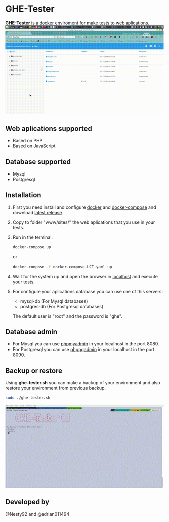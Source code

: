 # GHE-Tester
**GHE-Tester** is a [docker](http://docker.com) enviroment for make tests to web aplications.
![ghe-tester.sh](/img/ghe-tester-vid.gif)

## Web aplications supported
* Based on PHP
* Based on JavaScript

## Database supported
* Mysql
* Postgresql

## Installation
1. First you need install and configure [docker](http://docker.com) and [docker-compose](https://docs.docker.com/compose/) and download [latest release](https://github.com/Nesty92/GHE-Tester/releases/latest).
2. Copy to folder "www/sites/" the web aplications that you use in your tests.
3. Run in the terminal:
    ```bash
    docker-compose up
    ```
    or
    ```bash
    docker-compose -f docker-compose-UCI.yaml up
    ```
4. Wait for the system up and open the browser in [localhost](http://localhost) and execute your tests.

5. For configure your aplications database you can use one of this servers:
    * mysql-db (For Mysql databases)
    * postgres-db (For Postgresql databases)
    
    The default user is "root" and the password is "ghe". 

## Database admin
* For Mysql you can use [phpmyadmin](http://localhost:8080) in your localhost in the port 8080. 
* For Postgresql you can use [phppgadmin](http://localhost:8090/phppgadmin/) in your localhost in the port 8090. 

## Backup or restore
Using **ghe-tester.sh** you can make a backup of your environment and also restore your environment from previous backup.
```bash
sudo ./ghe-tester.sh
```
![ghe-tester.sh](/img/ghe-tester.gif)

## Developed by
@Nesty92 and @adrian011494
